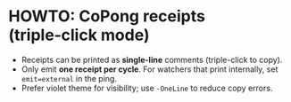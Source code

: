 
# HOWTO: CoPong receipts (triple‑click mode)

- Receipts can be printed as **single-line** comments (triple-click to copy).
- Only emit **one receipt per cycle**. For watchers that print internally, set `emit=external` in the ping.
- Prefer violet theme for visibility; use `-OneLine` to reduce copy errors.

